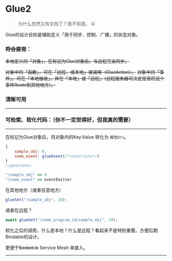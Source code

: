 # Glue2

> 为什么忽然又有文档了？我不知道。 ☮️ 


Glue的设计目标是辅助定义「用于同步、控制、广播」的状态对象。

### ~~符合直觉~~：

~~本地定义的「对象」，在标记为Glue对象后，与远程完全同步。~~


~~对象中的「函数」，可在「远程、或本地」被调用（GlueAction）。~~
~~对象中的「事件」，可在「本地接收」，并在「本地」或「远程」（远程服务器可决定是否将这个事件Route到其他地方）。~~

### 清晰可用
---

### 可检索、软化代码：（你不一定觉得好，但我真的需要）
---

在标记为Glue对象后，将对象内的Key:Value 转化为 `属性Uri`。

```javascript
{ 
    sample_obj: 0,
    some_event: glueEvent(/*constrains*/)
}
//generates:

"/sample_obj" => 0 
"/some_event" => eventEmitter
```

在其他地方（或者任意地方）

```javascript
glueSet("/sample_obj", 10);
```

或者在远程？
```javascript
await glueSet("/some_program_id/sample_obj", 10);
```

软化之后的调用，什么是本地？什么是远程？看起来不是特别重要。方便后期Bindable的设计。

更便于~~Socket.io~~ Service Mesh 来接入。

---
